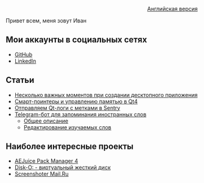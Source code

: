 <p align="right" width="100%"><a href="https://sploid.github.io/">Английская версия</a></p>

Привет всем, меня зовут Иван

## Мои аккаунты в социальных сетях

- [GitHub](https://github.com/sploid)
- [LinkedIn](https://www.linkedin.com/in/ivankrivenkov)

## Статьи

- [Несколько важных моментов при создании десктопного приложения](https://sploid.github.io/ru/desktop_services/)
- [Cмарт-поинтеры и управлению памятью в Qt4](https://sploid.github.io/ru/ptrs/)
- [Отправляем Qt-логи с метками в Sentry](https://sploid.github.io/ru/logs/)
- [Telegram-бот для запоминания иностранных слов](https://sploid.github.io/ru/bot/)
  - [Общее описание](https://sploid.github.io/ru/bot/common)
  - [Редактирование изучаемых слов](https://sploid.github.io/ru/bot/add_remove_words)

## Наиболее интересные проекты

- [AEJuice Pack Manager 4](https://sploid.github.io/ru/projects/aejuice)
- [Disk-O: - виртуальный жесткий диск](https://sploid.github.io/ru/projects/disko)
- [Screenshoter Mail.Ru](https://sploid.github.io/ru/projects/screenshoter)
